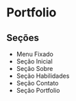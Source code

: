# Portfolio
## Seções
* Menu Fixado
* Seção Inicial
* Seção Sobre
* Seção Habilidades
* Seção Contato
* Seção Portfolio
